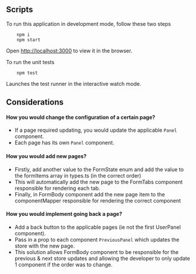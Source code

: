 ## Scripts

To run this application in development mode, follow these two steps

```
    npm i
    npm start
```

Open [http://localhost:3000](http://localhost:3000) to view it in the browser.

To run the unit tests

```
    npm test
```

Launches the test runner in the interactive watch mode.

## Considerations

#### How you would change the configuration of a certain page?
- If a page required updating, you would update the applicable `Panel` component.
- Each page has its own `Panel` component.

#### How you would add new pages?
- Firstly, add another value to the FormState enum and add the value to the formItems array in types.ts (in the correct order)
- This will automatically add the new page to the FormTabs component responsible for rendering each tab.
- Finally, in FormBody component add the new page item to the componentMapper responsible for rendering the correct component

#### How you would implement going back a page?
- Add a back button to the applicable pages (ie not the first UserPanel component).
- Pass in a prop to each component `PreviousPanel` which updates the store with the new page.
- This solution allows FormBody component to be responsible for the previous & next store updates and allowing the developer to only update 1 component if the order was to change.
